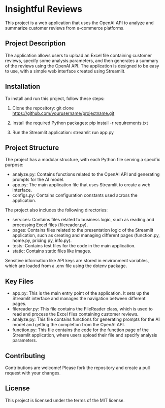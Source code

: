 # Insightful Reviews

This project is a web application that uses the OpenAI API to analyze and summarize customer reviews from e-commerce platforms.

## Project Description

The application allows users to upload an Excel file containing customer reviews, specify some analysis parameters, and then generates a summary of the reviews using the OpenAI API. The application is designed to be easy to use, with a simple web interface created using Streamlit.

## Installation

To install and run this project, follow these steps:

1. Clone the repository:
git clone https://github.com/yourusername/projectname.git

2. Install the required Python packages:
pip install -r requirements.txt

3. Run the Streamlit application:
streamlit run app.py

## Project Structure

The project has a modular structure, with each Python file serving a specific purpose:

- analyze.py: Contains functions related to the OpenAI API and generating prompts for the AI model.
- app.py: The main application file that uses Streamlit to create a web interface.
- configs.py: Contains configuration constants used across the application.

The project also includes the following directories:

- services: Contains files related to business logic, such as reading and processing Excel files (filereader.py).
- pages: Contains files related to the presentation logic of the Streamlit application, such as creating and managing different pages (function.py, home.py, pricing.py, info.py).
- tests: Contains test files for the code in the main application.
- static: Contains static files like images.

Sensitive information like API keys are stored in environment variables, which are loaded from a .env file using the dotenv package.

## Key Files

- app.py: This is the main entry point of the application. It sets up the Streamlit interface and manages the navigation between different pages.
- filereader.py: This file contains the FileReader class, which is used to read and process the Excel files containing customer reviews.
- analyze.py: This file contains functions for generating prompts for the AI model and getting the completion from the OpenAI API.
- function.py: This file contains the code for the function page of the Streamlit application, where users upload their file and specify analysis parameters.

## Contributing

Contributions are welcome! Please fork the repository and create a pull request with your changes.

## License

This project is licensed under the terms of the MIT license. 
